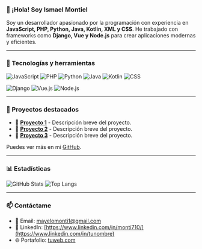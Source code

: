 ### 👋 ¡Hola! Soy Ismael Montiel 
Soy un desarrollador apasionado por la programación con experiencia en **JavaScript, PHP, Python, Java, Kotlin, XML y CSS**. He trabajado con frameworks como **Django, Vue y Node.js** para crear aplicaciones modernas y eficientes.

---

### 🚀 Tecnologías y herramientas

![JavaScript](https://img.shields.io/badge/JavaScript-F7DF1E?style=for-the-badge&logo=javascript&logoColor=black)
![PHP](https://img.shields.io/badge/PHP-777BB4?style=for-the-badge&logo=php&logoColor=white)
![Python](https://img.shields.io/badge/Python-3776AB?style=for-the-badge&logo=python&logoColor=white)
![Java](https://img.shields.io/badge/Java-007396?style=for-the-badge&logo=java&logoColor=white)
![Kotlin](https://img.shields.io/badge/Kotlin-0095D5?style=for-the-badge&logo=kotlin&logoColor=white)
![CSS](https://img.shields.io/badge/CSS-1572B6?style=for-the-badge&logo=css3&logoColor=white)

![Django](https://img.shields.io/badge/Django-092E20?style=for-the-badge&logo=django&logoColor=white)
![Vue.js](https://img.shields.io/badge/Vue.js-4FC08D?style=for-the-badge&logo=vue.js&logoColor=white)
![Node.js](https://img.shields.io/badge/Node.js-339933?style=for-the-badge&logo=node.js&logoColor=white)

---

### 📌 Proyectos destacados
- 🔹 **[Proyecto 1](#)** - Descripción breve del proyecto.
- 🔹 **[Proyecto 2](#)** - Descripción breve del proyecto.
- 🔹 **[Proyecto 3](#)** - Descripción breve del proyecto.

Puedes ver más en mi [GitHub](https://github.com/Monti710).

---

### 📊 Estadísticas
![GitHub Stats](https://github-readme-stats.vercel.app/api?username=TuUsuario&show_icons=true&theme=radical)
![Top Langs](https://github-readme-stats.vercel.app/api/top-langs/?username=TuUsuario&layout=compact&theme=radical)

---

### 📫 Contáctame
- 📩 Email: [mayelomonti1@gmail.com](mailto:tuemail@example.com)
- 💼 LinkedIn: [https://www.linkedin.com/in/monti710/](https://www.linkedin.com/in/tunombre)
- 🌐 Portafolio: [tuweb.com](https://tuweb.com)
